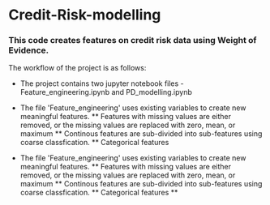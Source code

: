 # Credit-Risk-modelling
### This code creates features on credit risk data using Weight of Evidence.

The workflow of the project is as follows:
* The project contains two jupyter notebook files - Feature_engineering.ipynb and PD_modelling.ipynb
  
* The file 'Feature_engineering' uses existing variables to create new meaningful features.
    ** Features with missing values are either removed, or the missing values are replaced with zero, mean, or maximum
    ** Continous features are sub-divided into sub-features using coarse classfication.
    ** Categorical features

* The file 'Feature_engineering' uses existing variables to create new meaningful features.
    ** Features with missing values are either removed, or the missing values are replaced with zero, mean, or maximum
    ** Continous features are sub-divided into sub-features using coarse classfication.
    ** Categorical features
    ** 

